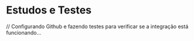 # Estudos e Testes
// Configurando Github e fazendo testes para verificar se a integração está funcionando...